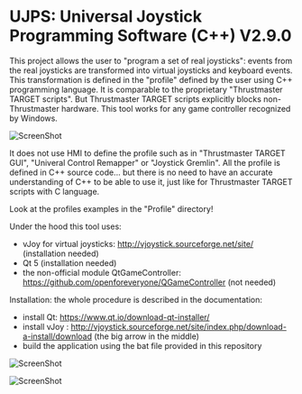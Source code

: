 # UJPS: Universal Joystick Programming Software (C++) V2.9.0


This project allows the user to "program a set of real joysticks": events from the real joysticks are transformed into virtual joysticks and keyboard events. This transformation is defined in the "profile" defined by the user using C++ programming language. It is comparable to the proprietary "Thrustmaster TARGET scripts". But Thrustmaster TARGET scripts explicitly blocks non-Thrustmaster hardware. This tool works for any game controller recognized by Windows.


![ScreenShot](https://i.imgur.com/qCnL9to.png)


It does not use HMI to define the profile such as in "Thrustmaster TARGET GUI", "Univeral Control Remapper" or "Joystick Gremlin". All the profile is defined in C++ source code... but there is no need to have an accurate understanding of C++ to be able to use it, just like for Thrustmaster TARGET scripts with C language.

Look at the profiles examples in the "Profile" directory!

Under the hood this tool uses:
- vJoy for virtual joysticks: http://vjoystick.sourceforge.net/site/ (installation needed)
- Qt 5 (installation needed)
- the non-official module QtGameController: https://github.com/openforeveryone/QGameController (not needed)


Installation: the whole procedure is described in the documentation:
- install Qt: https://www.qt.io/download-qt-installer/
- install vJoy : http://vjoystick.sourceforge.net/site/index.php/download-a-install/download (the big arrow in the middle)
- build the application using the bat file provided in this repository

![ScreenShot](https://i.imgur.com/4Mm6XqP.png)

![ScreenShot](https://i.imgur.com/680nJwt.png)
